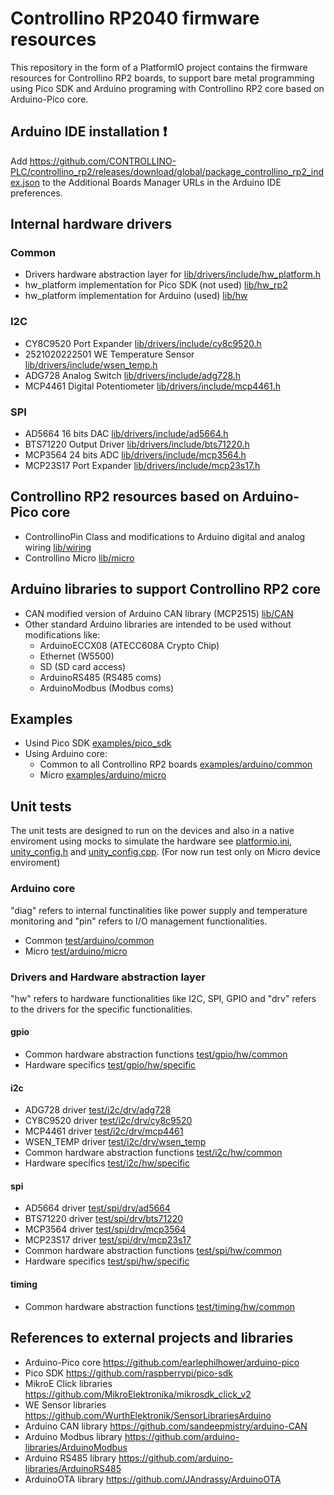 # Controllino RP2040 firmware resources

This repository in the form of a PlatformIO project contains the firmware resources for Controllino RP2 boards, to support bare metal programming using Pico SDK and Arduino programing with Controllino RP2 core based on Arduino-Pico core.

## Arduino IDE installation ❗

Add <https://github.com/CONTROLLINO-PLC/controllino_rp2/releases/download/global/package_controllino_rp2_index.json> to the Additional Boards Manager URLs in the Arduino IDE preferences.

## Internal hardware drivers

### Common

- Drivers hardware abstraction layer for [lib/drivers/include/hw_platform.h](lib/drivers/include/hw_platform.h)
- hw_platform implementation for Pico SDK (not used) [lib/hw_rp2](lib/hw_rp2)
- hw_platform implementation for Arduino (used) [lib/hw](lib/hw)

### I2C

- CY8C9520 Port Expander [lib/drivers/include/cy8c9520.h](lib/drivers/include/cy8c9520.h)
- 2521020222501 WE Temperature Sensor [lib/drivers/include/wsen_temp.h](lib/drivers/include/wsen_temp.h)
- ADG728 Analog Switch [lib/drivers/include/adg728.h](lib/drivers/include/adg728.h)
- MCP4461 Digital Potentiometer [lib/drivers/include/mcp4461.h](lib/drivers/include/mcp4461.h)

### SPI

- AD5664 16 bits DAC [lib/drivers/include/ad5664.h](lib/drivers/include/ad5664.h)
- BTS71220 Output Driver [lib/drivers/include/bts71220.h](lib/drivers/include/bts71220.h)
- MCP3564 24 bits ADC [lib/drivers/include/mcp3564.h](lib/drivers/include/mcp3564.h)
- MCP23S17 Port Expander [lib/drivers/include/mcp23s17.h](lib/drivers/include/mcp23s17.h)

## Controllino RP2 resources based on Arduino-Pico core

- ControllinoPin Class and modifications to Arduino digital and analog wiring [lib/wiring](lib/wiring)
- Controllino Micro [lib/micro](lib/micro)

## Arduino libraries to support Controllino RP2 core

- CAN modified version of Arduino CAN library (MCP2515) [lib/CAN](lib/CAN)
- Other standard Arduino libraries are intended to be used without modifications like:
  - ArduinoECCX08 (ATECC608A Crypto Chip)
  - Ethernet (W5500)
  - SD (SD card access)
  - ArduinoRS485 (RS485 coms)
  - ArduinoModbus (Modbus coms)

## Examples

- Usind Pico SDK [examples/pico_sdk](examples/pico_sdk)
- Using Arduino core:
  - Common to all Controllino RP2 boards [examples/arduino/common](examples/arduino/common)
  - Micro [examples/arduino/micro](examples/arduino/micro)

## Unit tests

The unit tests are designed to run on the devices and also in a native enviroment using mocks to simulate the hardware see [platformio.ini](platformio.ini), [unity_config.h](test/unity_config.h) and [unity_config.cpp](test/unity_config.cpp). (For now run test only on Micro device enviroment)

### Arduino core

"diag" refers to internal functinalities like power supply and temperature monitoring and "pin" refers to I/O management functionalities.

- Common [test/arduino/common](test/arduino/common)
- Micro [test/arduino/micro](test/arduino/micro)

### Drivers and Hardware abstraction layer

"hw" refers to hardware functionalities like I2C, SPI, GPIO and "drv" refers to the drivers for the specific functionalities.

#### gpio

- Common hardware abstraction functions [test/gpio/hw/common](test/gpio/hw/common)
- Hardware specifics [test/gpio/hw/specific](test/gpio/hw/specific)

#### i2c

- ADG728 driver [test/i2c/drv/adg728](test/i2c/drv/adg728)
- CY8C9520 driver [test/i2c/drv/cy8c9520](test/i2c/drv/cy8c9520)
- MCP4461 driver [test/i2c/drv/mcp4461](test/i2c/drv/mcp4461)
- WSEN_TEMP driver [test/i2c/drv/wsen_temp](test/i2c/drv/wsen_temp)
- Common hardware abstraction functions [test/i2c/hw/common](test/i2c/hw/common)
- Hardware specifics [test/i2c/hw/specific](test/i2c/hw/specific)

#### spi

- AD5664 driver [test/spi/drv/ad5664](test/spi/drv/ad5664)
- BTS71220 driver [test/spi/drv/bts71220](test/spi/drv/bts71220)
- MCP3564 driver [test/spi/drv/mcp3564](test/spi/drv/mcp3564)
- MCP23S17 driver [test/spi/drv/mcp23s17](test/spi/drv/mcp23s17)
- Common hardware abstraction functions [test/spi/hw/common](test/spi/hw/common)
- Hardware specifics [test/spi/hw/specific](test/spi/hw/specific)

#### timing

- Common hardware abstraction functions [test/timing/hw/common](test/timing/hw/common)

## References to external projects and libraries

- Arduino-Pico core <https://github.com/earlephilhower/arduino-pico>
- Pico SDK <https://github.com/raspberrypi/pico-sdk>
- MikroE Click libraries <https://github.com/MikroElektronika/mikrosdk_click_v2>
- WE Sensor libraries <https://github.com/WurthElektronik/SensorLibrariesArduino>
- Arduino CAN library <https://github.com/sandeepmistry/arduino-CAN>
- Arduino Modbus library <https://github.com/arduino-libraries/ArduinoModbus>
- Arduino RS485 library <https://github.com/arduino-libraries/ArduinoRS485>
- ArduinoOTA library <https://github.com/JAndrassy/ArduinoOTA>
